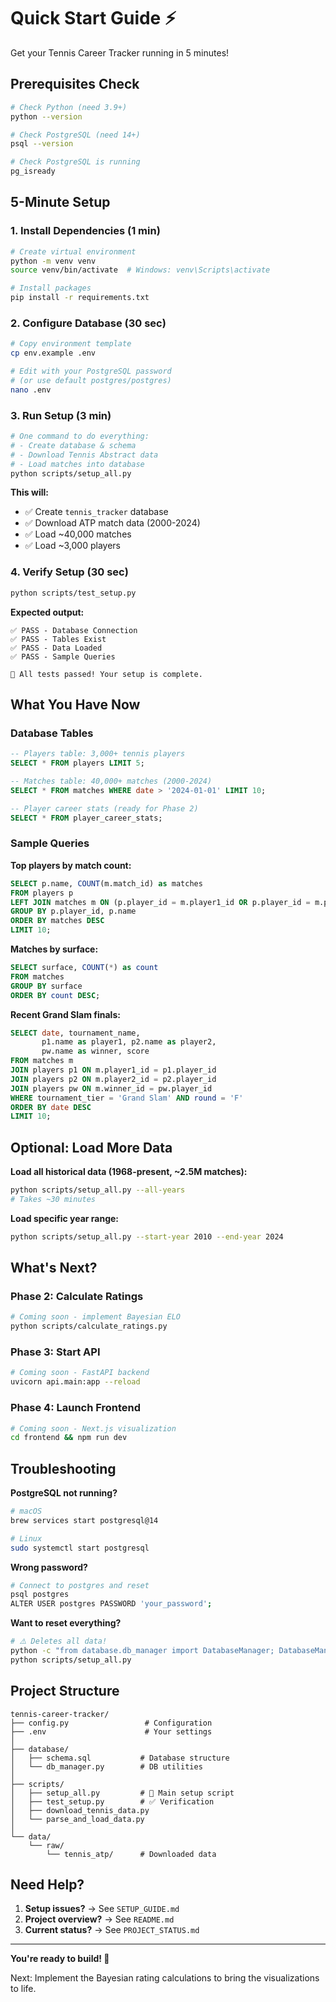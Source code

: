 # Quick Start Guide ⚡

Get your Tennis Career Tracker running in 5 minutes!

## Prerequisites Check

```bash
# Check Python (need 3.9+)
python --version

# Check PostgreSQL (need 14+)
psql --version

# Check PostgreSQL is running
pg_isready
```

## 5-Minute Setup

### 1. Install Dependencies (1 min)

```bash
# Create virtual environment
python -m venv venv
source venv/bin/activate  # Windows: venv\Scripts\activate

# Install packages
pip install -r requirements.txt
```

### 2. Configure Database (30 sec)

```bash
# Copy environment template
cp env.example .env

# Edit with your PostgreSQL password
# (or use default postgres/postgres)
nano .env
```

### 3. Run Setup (3 min)

```bash
# One command to do everything:
# - Create database & schema
# - Download Tennis Abstract data
# - Load matches into database
python scripts/setup_all.py
```

**This will:**
- ✅ Create `tennis_tracker` database
- ✅ Download ATP match data (2000-2024)
- ✅ Load ~40,000 matches
- ✅ Load ~3,000 players

### 4. Verify Setup (30 sec)

```bash
python scripts/test_setup.py
```

**Expected output:**
```
✅ PASS - Database Connection
✅ PASS - Tables Exist
✅ PASS - Data Loaded
✅ PASS - Sample Queries

🎉 All tests passed! Your setup is complete.
```

## What You Have Now

### Database Tables

```sql
-- Players table: 3,000+ tennis players
SELECT * FROM players LIMIT 5;

-- Matches table: 40,000+ matches (2000-2024)
SELECT * FROM matches WHERE date > '2024-01-01' LIMIT 10;

-- Player career stats (ready for Phase 2)
SELECT * FROM player_career_stats;
```

### Sample Queries

**Top players by match count:**
```sql
SELECT p.name, COUNT(m.match_id) as matches
FROM players p
LEFT JOIN matches m ON (p.player_id = m.player1_id OR p.player_id = m.player2_id)
GROUP BY p.player_id, p.name
ORDER BY matches DESC
LIMIT 10;
```

**Matches by surface:**
```sql
SELECT surface, COUNT(*) as count
FROM matches
GROUP BY surface
ORDER BY count DESC;
```

**Recent Grand Slam finals:**
```sql
SELECT date, tournament_name, 
       p1.name as player1, p2.name as player2, 
       pw.name as winner, score
FROM matches m
JOIN players p1 ON m.player1_id = p1.player_id
JOIN players p2 ON m.player2_id = p2.player_id
JOIN players pw ON m.winner_id = pw.player_id
WHERE tournament_tier = 'Grand Slam' AND round = 'F'
ORDER BY date DESC
LIMIT 10;
```

## Optional: Load More Data

**Load all historical data (1968-present, ~2.5M matches):**
```bash
python scripts/setup_all.py --all-years
# Takes ~30 minutes
```

**Load specific year range:**
```bash
python scripts/setup_all.py --start-year 2010 --end-year 2024
```

## What's Next?

### Phase 2: Calculate Ratings
```bash
# Coming soon - implement Bayesian ELO
python scripts/calculate_ratings.py
```

### Phase 3: Start API
```bash
# Coming soon - FastAPI backend
uvicorn api.main:app --reload
```

### Phase 4: Launch Frontend
```bash
# Coming soon - Next.js visualization
cd frontend && npm run dev
```

## Troubleshooting

**PostgreSQL not running?**
```bash
# macOS
brew services start postgresql@14

# Linux
sudo systemctl start postgresql
```

**Wrong password?**
```bash
# Connect to postgres and reset
psql postgres
ALTER USER postgres PASSWORD 'your_password';
```

**Want to reset everything?**
```bash
# ⚠️ Deletes all data!
python -c "from database.db_manager import DatabaseManager; DatabaseManager().reset_database()"
python scripts/setup_all.py
```

## Project Structure

```
tennis-career-tracker/
├── config.py                 # Configuration
├── .env                      # Your settings
│
├── database/
│   ├── schema.sql           # Database structure
│   └── db_manager.py        # DB utilities
│
├── scripts/
│   ├── setup_all.py         # 🚀 Main setup script
│   ├── test_setup.py        # ✅ Verification
│   ├── download_tennis_data.py
│   └── parse_and_load_data.py
│
└── data/
    └── raw/
        └── tennis_atp/      # Downloaded data
```

## Need Help?

1. **Setup issues?** → See `SETUP_GUIDE.md`
2. **Project overview?** → See `README.md`
3. **Current status?** → See `PROJECT_STATUS.md`

---

**You're ready to build! 🎾**

Next: Implement the Bayesian rating calculations to bring the visualizations to life.

